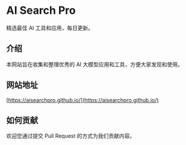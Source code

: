 # AI Search Pro

精选最佳 AI 工具和应用，每日更新。

## 介绍

本网站旨在收集和整理优秀的 AI 大模型应用和工具，方便大家发现和使用。

## 网站地址

[https://aisearchpro.github.io/](https://aisearchpro.github.io/)

## 如何贡献

欢迎您通过提交 Pull Request 的方式为我们贡献内容。
